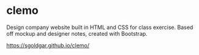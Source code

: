 # clemo
Design company website built in HTML and CSS for class exercise. Based off mockup and designer notes, created with Bootstrap.

https://sgoldgar.github.io/clemo/
